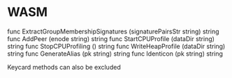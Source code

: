 # WASM

func ExtractGroupMembershipSignatures (signaturePairsStr string) string
func AddPeer (enode string) string
func StartCPUProfile (dataDir string) string
func StopCPUProfiling () string
func WriteHeapProfile (dataDir string) string
func GenerateAlias (pk string) string
func Identicon (pk string) string



Keycard methods can also be excluded